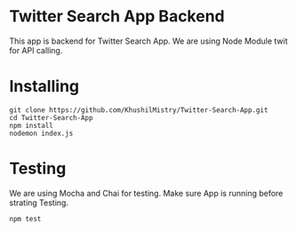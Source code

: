 # Twitter Search App Backend
This app is backend for Twitter Search App. We are using Node Module twit for API calling.
# Installing
```
git clone https://github.com/KhushilMistry/Twitter-Search-App.git
cd Twitter-Search-App
npm install
nodemon index.js
```
# Testing
We are using Mocha and Chai for testing. Make sure App is running before strating Testing.
```$xslt
npm test
```